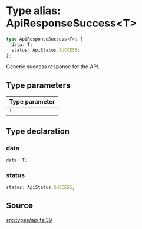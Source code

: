 # Type alias: ApiResponseSuccess\<T\>

```ts
type ApiResponseSuccess<T>: {
  data: T;
  status: ApiStatus.SUCCESS;
};
```

Generic success response for the API.

## Type parameters

| Type parameter |
| :------ |
| `T` |

## Type declaration

### data

```ts
data: T;
```

### status

```ts
status: ApiStatus.SUCCESS;
```

## Source

[src/types/api.ts:39](https://github.com/torque-labs/torque-ts-sdk/blob/e7e20c5519300f3127faf1f4bde402ef91d14a40/src/types/api.ts#L39)
